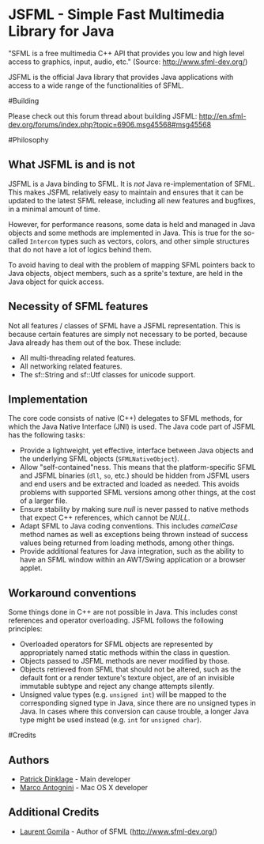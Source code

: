 
JSFML - Simple Fast Multimedia Library for Java
===============================================

"SFML is a free multimedia C++ API that provides you low and high level access to graphics, input, audio, etc." (Source: http://www.sfml-dev.org/)

JSFML is the official Java library that provides Java applications with access to a wide range of the functionalities of SFML.

#Building

Please check out this forum thread about building JSFML: http://en.sfml-dev.org/forums/index.php?topic=6906.msg45568#msg45568

#Philosophy

What JSFML is and is not
------------------------
JSFML is a Java binding to SFML. It is _not_ Java re-implementation of SFML. This makes JSFML relatively easy to maintain and ensures that it can be updated to the latest SFML release, including all new features and bugfixes, in a minimal amount of time.

However, for performance reasons, some data is held and managed in Java objects and some methods are implemented in Java. This is true for the so-called `Intercom` types such as vectors, colors, and other simple structures that do not have a lot of logics behind them.

To avoid having to deal with the problem of mapping SFML pointers back to Java objects, object members, such as a sprite's texture, are held in the Java object for quick access.

Necessity of SFML features
--------------------------
Not all features / classes of SFML have a JSFML representation. This is because certain features are simply not necessary to be ported, because Java already has them out of the box. These include:

 * All multi-threading related features.
 * All networking related features.
 * The sf::String and sf::Utf classes for unicode support.

Implementation
--------------

The core code consists of native (C++) delegates to SFML methods, for which the Java Native Interface (JNI) is used. The Java code part of JSFML has the following tasks:

 * Provide a lightweight, yet effective, interface between Java objects and the underlying SFML objects (`SFMLNativeObject`).
 * Allow "self-contained"ness. This means that the platform-specific SFML and JSFML binaries (`dll`, `so`, etc.) should be hidden from JSFML users and end users and be extracted and loaded as needed. This avoids problems with supported SFML versions among other things, at the cost of a larger file.
 * Ensure stability by making sure _null_ is never passed to native methods that expect C++ references, which cannot be _NULL_.
 * Adapt SFML to Java coding conventions. This includes _camelCase_ method names as well as exceptions being thrown instead of success values being returned from loading methods, among other things.
 * Provide additional features for Java integration, such as the ability to have an SFML window within an AWT/Swing application or a browser applet.

Workaround conventions
----------------------
Some things done in C++ are not possible in Java. This includes const references and operator overloading. JSFML follows the following principles:

 * Overloaded operators for SFML objects are represented by appropriately named static methods within the class in question.
 * Objects passed to JSFML methods are never modified by those.
 * Objects retrieved from SFML that should not be altered, such as the default font or a render texture's texture object, are of an invisible immutable subtype and reject any change attempts silently.
 * Unsigned value types (e.g. `unsigned int`) will be mapped to the corresponding signed type in Java, since there are no unsigned types in Java. In cases where this conversion can cause trouble, a longer Java type might be used instead (e.g. `int` for `unsigned char`).

#Credits

Authors
-------
* [Patrick Dinklage][1] - Main developer
* [Marco Antognini][2] - Mac OS X developer

Additional Credits
------------------
* [Laurent Gomila][3] - Author of SFML (http://www.sfml-dev.org/)

[1]: https://github.com/pdinklag
[2]: https://github.com/mantognini
[3]: https://github.com/LaurentGomila
